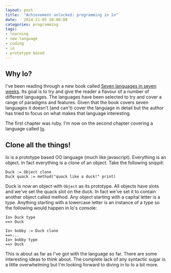 ```yaml
---
layout: post
title:  "Achievement unlocked: programming in Io"
date:   2014-11-05 10:00:00
categories: programming
tags:
- learning
- new language
- coding
- io
- prototype based
---
```


## Why Io?
I've been reading through a new book called [Seven languages in seven weeks][book-7-languages].
Its goal is to try and give the reader a flavour of a number of different languages.
The languages have been selected to try and cover a range of paradigms and features.
Given that the book covers seven languages it doesn't (and can't) cover the language in detail
but the author has tried to focus on what makes that language interesting.

The first chapter was ruby. I'm now on the second chapter covering a language called [Io][website-io-language].

## Clone all the things!

Io is a prototype based OO language (much like javascript). Everything is an object.
In fact everything is a clone of an object. Take the following snippit:

``` Io
Duck := Object clone
Duck quack := method("quack like a duck!" print)
```

Duck is now an object with ```Object``` as its prototype. All objects have slots and we've set the quack slot on the duck. In fact we've set it to contain another object called method. Any object starting with a capital letter is a type. Anything starting with a lowercase letter is an instance of a type so the following would happen in Io's console:

``` console
Io> Duck type
==> Duck

Io> bobby := Duck clone
==>...
Io> bobby type
==> Duck

```

This is about as far as I've got with the language so far. There are some interesting ideas to think about.
The complete lack of any syntactic sugar is a little overwhelming but I'm looking forward to diving in to Io a bit more.

[book-7-languages]: http://shop.oreilly.com/product/9781934356593.do
[website-io-language]: http://iolanguage.org/
